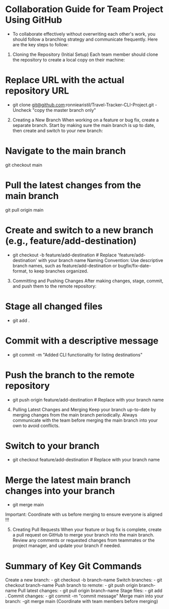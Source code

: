 # Collaboration Guide for Team Project Using GitHub
- To collaborate effectively without overwriting each other's work, you should follow a branching strategy and communicate frequently. Here are the key steps to follow:

1. Cloning the Repository (Initial Setup)
Each team member should clone the repository to create a local copy on their machine:
# Replace URL with the actual repository URL
- git clone git@github.com:ronniearistil/Travel-Tracker-CLI-Project.git
-Uncheck "copy the master branch only"

2. Creating a New Branch
When working on a feature or bug fix, create a separate branch. Start by making sure the main branch is up to date, then create and switch to your new branch:

# Navigate to the main branch
git checkout main

# Pull the latest changes from the main branch
git pull origin main

# Create and switch to a new branch (e.g., feature/add-destination)
- git checkout -b feature/add-destination  # Replace 'feature/add-destination' with your branch name
Naming Convention: Use descriptive branch names, such as feature/add-destination or bugfix/fix-date-format, to keep branches organized.

3. Committing and Pushing Changes
After making changes, stage, commit, and push them to the remote repository:
# Stage all changed files
- git add .

# Commit with a descriptive message
- git commit -m "Added CLI functionality for listing destinations"

# Push the branch to the remote repository
- git push origin feature/add-destination  # Replace with your branch name

4. Pulling Latest Changes and Merging
Keep your branch up-to-date by merging changes from the main branch periodically. Always communicate with the team before merging the main branch into your own to avoid conflicts.

# Switch to your branch
- git checkout feature/add-destination  # Replace with your branch name

# Merge the latest main branch changes into your branch
- git merge main

Important: Coordinate with us before merging to ensure everyone is aligned !!!

5. Creating Pull Requests
When your feature or bug fix is complete, create a pull request on GitHub to merge your branch into the main branch. Review any comments or requested changes from teammates or the project manager, and update your branch if needed.

# Summary of Key Git Commands
Create a new branch: 
    - git checkout -b branch-name
Switch branches: 
    - git checkout branch-name
Push branch to remote: 
    - git push origin branch-name
Pull latest changes: 
    - git pull origin branch-name
Stage files: 
    - git add .
Commit changes: 
    - git commit -m "commit message"
Merge main into your branch: 
    -git merge main (Coordinate with team members before merging)